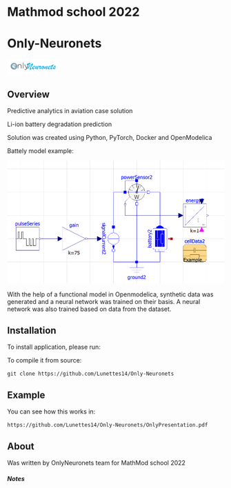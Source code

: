 # Mathmod school 2022
# Only-Neuronets


<p align="left">
  <img src="./img/logoneuronets.png" width="120">
</p>

## Overview

Predictive analytics in aviation case solution

Li-ion battery degradation prediction

Solution was created using Python, PyTorch, Docker and OpenModelica

Battely model example:
<p align="left">
  <img src="./img/image.png" width="520">
</p>

With the help of a functional model in Openmodelica, synthetic data was generated and a neural network was trained on their basis. A neural network was also trained based on data from the dataset. 
## Installation 

To install application, please run:


To compile it from source:

    git clone https://github.com/Lunettes14/Only-Neuronets


## Example
    
You can see how this works in:
   
    https://github.com/Lunettes14/Only-Neuronets/OnlyPresentation.pdf


## About

Was written by OnlyNeuronets team for MathMod school 2022

##### Notes 


